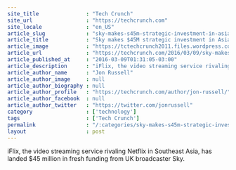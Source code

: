 ```yaml
---
site_title               : "Tech Crunch"
site_url                 : "https://techcrunch.com"
site_locale              : "en_US"
article_slug             : "sky-makes-s45m-strategic-investment-in-asia-based-netflix-rival-iflix"
article_title            : "Sky makes $45M strategic investment in Asia-based Netflix rival iFlix"
article_image            : "https://tctechcrunch2011.files.wordpress.com/2015/04/screenshot-2015-04-23-11-52-33.png?w=764&h=400&crop=1"
article_url              : "https://techcrunch.com/2016/03/09/sky-makes-45m-strategic-investment-in-asia-based-netflix-rival-iflix/"
article_published_at     : "2016-03-09T01:31:05-03:00"
article_description      : "iFlix, the video streaming service rivaling Netflix in Southeast Asia, has landed $45 million in fresh funding from UK broadcaster Sky."
article_author_name      : "Jon Russell"
article_author_image     : null
article_author_biography : null
article_author_profile   : "https://techcrunch.com/author/jon-russell/"
article_author_facebook  : null
article_author_twitter   : "https://twitter.com/jonrussell"
category                 : ['technology']
tags                     : ['Tech Crunch']
permalink                : "/:categories/sky-makes-s45m-strategic-investment-in-asia-based-netflix-rival-iflix/"
layout                   : post
---
```


iFlix, the video streaming service rivaling Netflix in Southeast Asia, has landed $45 million in fresh funding from UK broadcaster Sky.

